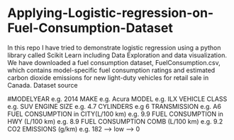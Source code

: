 # Applying-Logistic-regression-on-Fuel-Consumption-Dataset
In this repo I have tried to demonstrate logistic regression using a python library called Scikit Learn including Data Exploration and data visualization.
We have downloaded a fuel consumption dataset, FuelConsumption.csv, which contains model-specific fuel consumption ratings and estimated carbon dioxide emissions for new light-duty vehicles for retail sale in Canada. Dataset source

#MODELYEAR e.g. 2014
MAKE e.g. Acura
MODEL e.g. ILX
VEHICLE CLASS e.g. SUV
ENGINE SIZE e.g. 4.7
CYLINDERS e.g 6
TRANSMISSION e.g. A6
FUEL CONSUMPTION in CITY(L/100 km) e.g. 9.9
FUEL CONSUMPTION in HWY (L/100 km) e.g. 8.9
FUEL CONSUMPTION COMB (L/100 km) e.g. 9.2
CO2 EMISSIONS (g/km) e.g. 182 --> low --> 0

